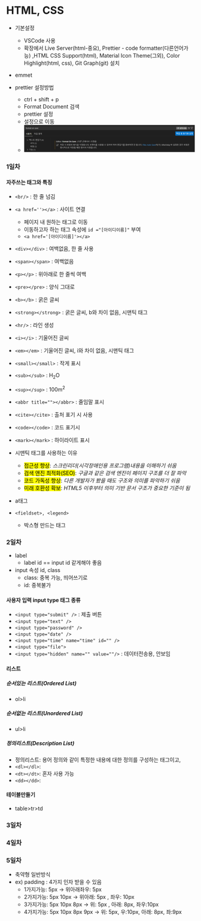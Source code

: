 # HTML, CSS

- 기본설정
  - VSCode 사용
  - 확장에서 Live Server(html-중요), Prettier - code formatter(다른언어가능) ,HTML CSS Support(html), Material Icon Theme(그외), Color Highlight(html, css), Git Graph(git) 설치
- emmet

- prettier 설정방법
  - ctrl + shift + p
  - Format Document 검색
  - prettier 설정
  - 설정으로 이동
  - <img src = "./img/img0001.png">

### 1일차

#### 자주쓰는 태그와 특징

- `<br/>` : 한 줄 넘김
- `<a href=''></a>` : 사이트 연결
  - 페이지 내 원하는 태그로 이동
  - 이동하고자 하는 태그 속성에 `id ="[아이디이름]"` 부여
  - `<a href='[아이디이름]'></a>`
- `<div></div>` : 여백없음, 한 줄 사용
- `<span></span>` : 여백없음
- `<p></p>` : 위아래로 한 줄씩 여백
- `<pre></pre>` : 양식 그대로
- `<b></b>` : 굵은 글씨
- `<strong></strong>` : 굵은 글씨, b와 차이 없음, 시맨틱 태그
- `<hr/>` : 라인 생성
- `<i></i>` : 기울어진 글씨
- `<em></em>` : 기울어진 글씨, i와 차이 없음, 시맨틱 태그
- `<small></small>` : 작게 표시
- `<sub></sub>` : H<sub>2</sub>O
- `<sup></sup>` : 100m<sup>2</sup>
- `<abbr title=""></abbr>` : 줄임말 표시
- `<cite></cite>` : 출처 표기 시 사용
- `<code></code>` : 코드 표기시
- `<mark></mark>` : 하이라이트 표시

- 시맨틱 태그를 사용하는 이유

  - <mark>접근성 향상</mark>: <em>스크린리더(시각장애인용 프로그램)내용을 이해하기 쉬움</em>
  - <mark>검색 앤진 최적화(SEO)</mark>: <em>구글과 같은 검색 엔진이 페이지 구조를 더 잘 파악</em>
  - <mark>코드 가독성 향상</mark>: <em>다른 개발자가 봤을 때도 구조와 의미를 파악하기 쉬움</em>
  - <mark>미래 호환성 확보</mark>: <em>HTML5 이후부터 의미 기반 문서 구조가 중요한 기준이 됨</em>

- a태그

- `<fieldset>, <legend>`
  - 박스형 만드는 태그

### 2일차

- label
  - label id == input id 같게해야 좋음
- input 속성 id, class
  - class: 중복 가능, 띄어쓰기로
  - id: 중복불가

#### 사용자 입력 input type 태그 종류

- `<input type="submit" />` : 제출 버튼
- `<input type="text" />`
- `<input type="password" />`
- `<input type="date" />`
- `<input type="time" name="time" id="" />`
- `<input type="file">`
- `<input type="hidden" name="" value=""/>` : 데이터전송용, 안보임

#### 리스트

##### 순서있는 리스트(Ordered List)

- ol>li

##### 순서없는 리스트(Unordered List)

- ul>li

##### 정의리스트(Description List)

- 정의리스트: 용어 정의와 같이 특정한 내용에 대한 정의를 구성하는 태그이고,
- `<dl></dl>`:
- `<dt></dt>`: 혼자 사용 가능
- `<dd></dd>`:

#### 테이블만들기

- table>tr>td

### 3일차

### 4일차

### 5일차

- 축약형 일반방식
- ex) padding : 4가지 인자 받을 수 있음
  - 1가지가능: 5px -> 위아래좌우: 5px
  - 2가지가능: 5px 10px -> 위아래: 5px , 좌우: 10px
  - 3가지가능: 5px 10px 8px -> 위: 5px , 아래: 8px, 좌우:10px
  - 4가지가능: 5px 10px 8px 9px -> 위: 5px, 우:10px, 아래: 8px, 좌:9px
